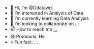 - 👋 Hi, I’m @Ddatawiz
- 👀 I’m interested in Analysis of Data
- 🌱 I’m currently learning Data Analysis
- 💞️ I’m looking to collaborate on ...
- 📫 How to reach me [...](https://www.linkedin.com/in/afeez-onabekun/)
- 😄 Pronouns: He
- ⚡ Fun fact: ...

<!---
Ddatawiz/Ddatawiz is a ✨ special ✨ repository because its `README.md` (this file) appears on your GitHub profile.
You can click the Preview link to take a look at your changes.
--->
